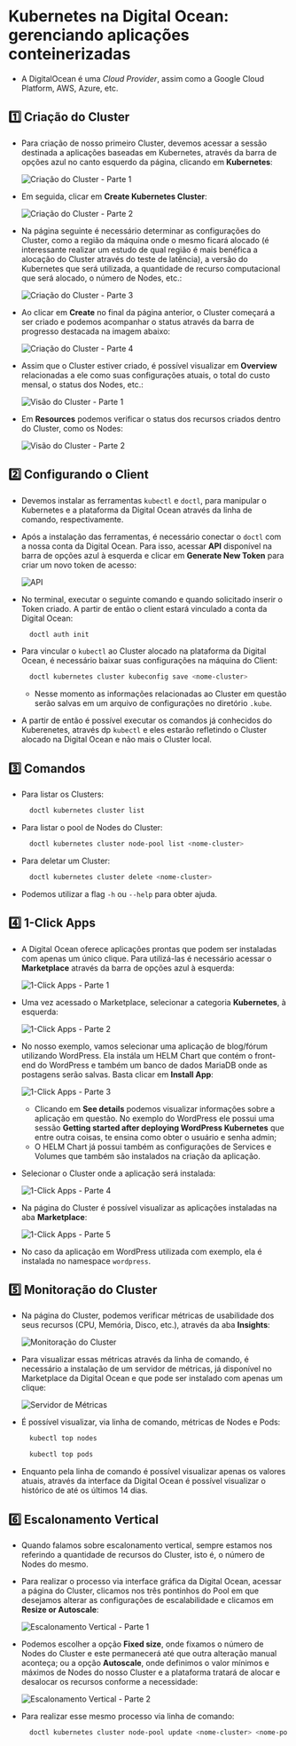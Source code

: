 # Kubernetes na Digital Ocean: gerenciando aplicações conteinerizadas

- A DigitalOcean é uma *Cloud Provider*, assim como a Google Cloud Platform, AWS, Azure, etc.

## :one: Criação do Cluster

- Para criação de nosso primeiro Cluster, devemos acessar a sessão destinada a aplicações baseadas em Kubernetes, através da barra de opções azul no canto esquerdo da página, clicando em **Kubernetes**:

  ![Criação do Cluster - Parte 1](Imagens/Digital%20Ocean%20-%20Cria%C3%A7%C3%A3o%20do%20Cluster%20-%20Parte%201.png)

- Em seguida, clicar em **Create Kubernetes Cluster**:

  ![Criação do Cluster - Parte 2](Imagens/Digital%20Ocean%20-%20Cria%C3%A7%C3%A3o%20do%20Cluster%20-%20Parte%202.png)

- Na página seguinte é necessário determinar as configurações do Cluster, como a região da máquina onde o mesmo ficará alocado (é interessante realizar um estudo de qual região é mais benéfica a alocação do Cluster através do teste de latência), a versão do Kubernetes que será utilizada, a quantidade de recurso computacional que será alocado, o número de Nodes, etc.:

  ![Criação do Cluster - Parte 3](Imagens/Digital%20Ocean%20-%20Cria%C3%A7%C3%A3o%20do%20Cluster%20-%20Parte%203.png)

- Ao clicar em **Create** no final da página anterior, o Cluster começará a ser criado e podemos acompanhar o status através da barra de progresso destacada na imagem abaixo:

  ![Criação do Cluster - Parte 4](Imagens/Digital%20Ocean%20-%20Cria%C3%A7%C3%A3o%20do%20Cluster%20-%20Parte%204.png)

- Assim que o Cluster estiver criado, é possível visualizar em **Overview** relacionadas a ele como suas configurações atuais, o total do custo mensal, o status dos Nodes, etc.:

  ![Visão do Cluster - Parte 1](Imagens/Digital%20Ocean%20-%20Vis%C3%A3o%20Cluster%20-%20Parte%201.png)

- Em **Resources** podemos verificar o status dos recursos criados dentro do Cluster, como os Nodes:

  ![Visão do Cluster - Parte 2](Imagens/Digital%20Ocean%20-%20Vis%C3%A3o%20Cluster%20-%20Parte%202.png)

## :two: Configurando o Client

- Devemos instalar as ferramentas `kubectl` e `doctl`, para manipular o Kubernetes e a plataforma da Digital Ocean através da linha de comando, respectivamente.

- Após a instalação das ferramentas, é necessário conectar o `doctl` com a nossa conta da Digital Ocean. Para isso, acessar **API** disponível na barra de opções azul à esquerda e clicar em **Generate New Token** para criar um novo token de acesso:

  ![API](Imagens/Digital%20Ocean%20-%20Configurando%20doctl.png)

- No terminal, executar o seguinte comando e quando solicitado inserir o Token criado. A partir de então o client estará vinculado a conta da Digital Ocean:

  ```PowerShell
    doctl auth init
  ```

- Para vincular o `kubectl` ao Cluster alocado na plataforma da Digital Ocean, é necessário baixar suas configurações na máquina do Client:

  ```PowerShell
    doctl kubernetes cluster kubeconfig save <nome-cluster>
  ```

  - Nesse momento as informações relacionadas ao Cluster em questão serão salvas em um arquivo de configurações no diretório `.kube`.

- A partir de então é possível executar os comandos já conhecidos do Kuberenetes, através dp `kubectl` e eles estarão refletindo o Cluster alocado na Digital Ocean e não mais o Cluster local.

## :three: Comandos

- Para listar os Clusters:

  ```PowerShell
    doctl kubernetes cluster list
  ```

- Para listar o pool de Nodes do Cluster:

  ```PowerShell
    doctl kubernetes cluster node-pool list <nome-cluster>
  ```

- Para deletar um Cluster:

  ```PowerShell
    doctl kubernetes cluster delete <nome-cluster>
  ```

- Podemos utilizar a flag `-h` ou `--help` para obter ajuda.

## :four: 1-Click Apps

- A Digital Ocean oferece aplicações prontas que podem ser instaladas com apenas um único clique. Para utilizá-las é necessário acessar o **Marketplace** através da barra de opções azul à esquerda:

  ![1-Click Apps - Parte 1](Imagens/Digital%20Ocean%20-%201-Click%20Apps%20-%20Parte%201.png)

- Uma vez acessado o Marketplace, selecionar a categoria **Kubernetes**, à esquerda:

  ![1-Click Apps - Parte 2](Imagens/Digital%20Ocean%20-%201-Click%20Apps%20-%20Parte%202.png)

- No nosso exemplo, vamos selecionar uma aplicação de blog/fórum utilizando WordPress. Ela instála um HELM Chart que contém o front-end do WordPress e também um banco de dados MariaDB onde as postagens serão salvas. Basta clicar em **Install App**:

  ![1-Click Apps - Parte 3](Imagens/Digital%20Ocean%20-%201-Click%20Apps%20-%20Parte%203.png)

  - Clicando em **See details** podemos visualizar informações sobre a aplicação em questão. No exemplo do WordPress ele possui uma sessão **Getting started after deploying WordPress Kubernetes** que entre outra coisas, te ensina como obter o usuário e senha admin;
  - O HELM Chart já possui também as configurações de Services e Volumes que também são instalados na criação da aplicação.

- Selecionar o Cluster onde a aplicação será instalada:

  ![1-Click Apps - Parte 4](Imagens/Digital%20Ocean%20-%201-Click%20Apps%20-%20Parte%204.png)

- Na página do Cluster é possível visualizar as aplicações instaladas na aba **Marketplace**:

  ![1-Click Apps - Parte 5](Imagens/Digital%20Ocean%20-%201-Click%20Apps%20-%20Parte%205.png)

- No caso da aplicação em WordPress utilizada com exemplo, ela é instalada no namespace `wordpress`.

## :five: Monitoração do Cluster

- Na página do Cluster, podemos verificar métricas de usabilidade dos seus recursos (CPU, Memória, Disco, etc.), através da aba **Insights**:

  ![Monitoração do Cluster](Imagens/Digital%20Ocean%20-%20Monitora%C3%A7%C3%A3o%20do%20Cluster.png)

- Para visualizar essas métricas através da linha de comando, é necessário a instalação de um servidor de métricas, já disponível no Marketplace da Digital Ocean e que pode ser instalado com apenas um clique:

  ![Servidor de Métricas](Imagens/Digital%20Ocean%20-%20Servidor%20de%20M%C3%A9tricas.png)

- É possível visualizar, via linha de comando, métricas de Nodes e Pods:

  ```PowerShell
    kubectl top nodes
  ```

  ```PowerShell
    kubectl top pods
  ```

- Enquanto pela linha de comando é possível visualizar apenas os valores atuais, através da interface da Digital Ocean é possível visualizar o histórico de até os últimos 14 dias.

## :six: Escalonamento Vertical

- Quando falamos sobre escalonamento vertical, sempre estamos nos referindo a quantidade de recursos do Cluster, isto é, o número de Nodes do mesmo.

- Para realizar o processo via interface gráfica da Digital Ocean, acessar a página do Cluster, clicamos nos três pontinhos do Pool em que desejamos alterar as configurações de escalabilidade e clicamos em **Resize or Autoscale**:

  ![Escalonamento Vertical - Parte 1](Imagens/Digital%20Ocean%20-%20Escalonamento%20Vertical%20-%20Parte%201.png)

- Podemos escolher a opção **Fixed size**, onde fixamos o número de Nodes do Cluster e este permanecerá até que outra alteração manual aconteça; ou a opção **Autoscale**, onde definimos o valor mínimos e máximos de Nodes do nosso Cluster e a plataforma tratará de alocar e desalocar os recursos conforme a necessidade:

  ![Escalonamento Vertical - Parte 2](Imagens/Digital%20Ocean%20-%20Escalonamento%20Vertical%20-%20Parte%202.png)

- Para realizar esse mesmo processo via linha de comando:

  ```PowerShell
    doctl kubernetes cluster node-pool update <nome-cluster> <nome-pool> --auto-scale --min-nodes <valor> --max-nodes <valor>
  ```
